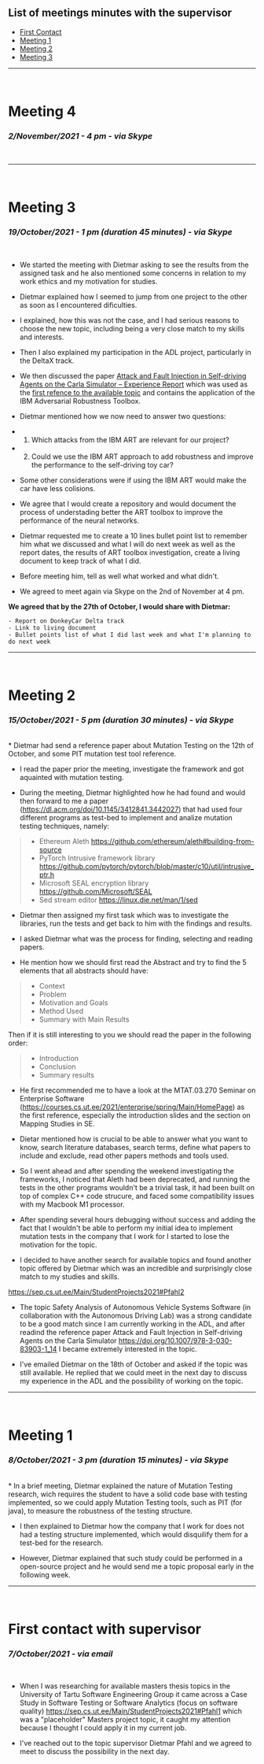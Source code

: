 ## List of meetings minutes with the supervisor

* [First Contact](#first-contact-with-supervisor)
* [Meeting 1](#meeting-1)
* [Meeting 2](#meeting-2)
* [Meeting 3](#meeting-3)

<hr>
<br>

# Meeting 4
### *2/November/2021 - 4 pm - via Skype*
<br>

<hr>
<br>

# Meeting 3
### *19/October/2021 - 1 pm (duration 45 minutes) - via Skype*
<br>

* We started the meeting with Dietmar asking to see the results from the assigned task and he also mentioned some concerns in relation to my work ethics and my motivation for studies. 

* Dietmar explained how I seemed to jump from one project to the other as soon as I encountered dificulties. 

* I explained, how this was not the case, and I had serious reasons to choose the new topic, including being a very close match to my skills and interests. 

* Then I also explained my participation in the ADL project, particularly in the DeltaX track. 

* We then discussed the paper [Attack and Fault Injection in Self-driving Agents on the Carla Simulator – Experience Report](https://doi.org/10.1007/978-3-030-83903-1_14) which was used as the [first refence to the available topic](https://sep.cs.ut.ee/Main/StudentProjects2021#Pfahl2) and contains the application of the IBM Adversarial Robustness Toolbox.

* Dietmar mentioned how we now need to answer two questions:

* 1) Which attacks from the IBM ART are relevant for our project?
* 2) Could we use the IBM ART approach to add robustness and improve the performance to the self-driving toy car?

* Some other considerations were if using the IBM ART would make the car have less colisions.

* We agree that I would create a repository and would document the process of understading better the ART toolbox to improve the performance of the neural networks. 

* Dietmar requested me to create a 10 lines bullet point list to remember him what we discussed and what I will do next week as well as the report dates, the results of ART toolbox investigation, create a living document to keep track of what I did.

* Before meeting him, tell as well what worked and what didn't.

* We agreed to meet again via Skype on the 2nd of November at 4 pm.

**We agreed that by the 27th of October, I would share with Dietmar:**
```
- Report on DonkeyCar Delta track
- Link to living document
- Bullet points list of what I did last week and what I'm planning to do next week
```
<hr>
<br>

# Meeting 2 
### *15/October/2021 - 5 pm (duration 30 minutes) - via Skype*
<br>
* Dietmar had send a reference paper about Mutation Testing on the 12th of October, and some PIT mutation test tool reference.

* I read the paper prior the meeting, investigate the framework and got aquainted with mutation testing.

* During the meeting, Dietmar highlighted how he had found and would then forward to me a paper (https://dl.acm.org/doi/10.1145/3412841.3442027) that had used four different programs as test-bed to implement and analize mutation testing techniques, namely:

>- Ethereum Aleth https://github.com/ethereum/aleth#building-from-source
>- PyTorch Intrusive framework library https://github.com/pytorch/pytorch/blob/master/c10/util/intrusive_ptr.h
>- Microsoft SEAL encryption library  https://github.com/Microsoft/SEAL
>- Sed stream editor https://linux.die.net/man/1/sed

* Dietmar then assigned my first task which was to investigate the libraries, run the tests and get back to him with the findings and results. 

* I asked Dietmar what was the process for finding, selecting and reading papers.

* He mention how we should first read the Abstract and try to find the 5 elements that all abstracts should have:

>- Context
>- Problem
>- Motivation and Goals
>- Method Used
>- Summary with Main Results

Then if it is still interesting to you we should read the paper in the following order:

>- Introduction
>- Conclusion
>- Summary results

* He first recommended me to have a look at the MTAT.03.270 Seminar on Enterprise Software (https://courses.cs.ut.ee/2021/enterprise/spring/Main/HomePage) as the first reference, especially the introduction slides and the section on Mapping Studies in SE.

* Dietar mentioned how is crucial to be able to answer what you want to know, search literature databases, search terms, define what papers to include and exclude, read other papers methods and tools used. 

* So I went ahead and after spending the weekend investigating the frameworks, I noticed that Aleth had been deprecated, and running the tests in the other programs wouldn't be a trivial task, it had been built on top of complex C++ code strucure, and faced some compatibility issues with my Macbook M1 processor. 

* After spending several hours debugging without success and adding the fact that I wouldn't be able to perform my initial idea to implement mutation tests in the company that I work for I started to lose the motivation for the topic. 

* I decided to have another search for available topics and found another topic offered by Dietmar which was an incredible and surprisingly close match to my studies and skills. 

https://sep.cs.ut.ee/Main/StudentProjects2021#Pfahl2

* The topic Safety Analysis of Autonomous Vehicle Systems Software (in collaboration with the Autonomous Driving Lab) was a strong candidate to be a good match since I am currently working in the ADL, and after readind the reference paper Attack and Fault Injection in Self-driving Agents on the Carla Simulator https://doi.org/10.1007/978-3-030-83903-1_14 I became extremely interested in the topic.

* I've emailed Dietmar on the 18th of October and asked if the topic was still available. He replied that we could meet in the next day to discuss my experience in the ADL and the possibility of working on the topic.
<hr>
<br>

# Meeting 1 
### *8/October/2021 - 3 pm (duration 15 minutes) - via Skype*
<br>
* In a brief meeting, Dietmar explained the nature of Mutation Testing research, wich requires the student to have a solid code base with testing implemented, so we could apply Mutation Testing tools, such as PIT (for java), to measure the robustness of the testing structure. 

* I then explained to Dietmar how the company that I work for does not had a testing structure implemented, which would disquilify them for a test-bed for the research. 

* However, Dietmar explained that such study could be performed in a open-source project and he would send me a topic proposal early in the following week. 

<hr>
<br>

# First contact with supervisor 
### *7/October/2021 - via email*
<br>

* When I was researching for available masters thesis topics in the University of Tartu Software Engineering Group it came across a Case Study in Software Testing or Software Analytics (focus on software quality)  https://sep.cs.ut.ee/Main/StudentProjects2021#Pfahl1 which was a "placeholder" Masters project topic, it caught my attention because I thought I could apply it in my current job.

* I've reached out to the topic supervisor Dietmar Pfahl and we agreed to meet to discuss the possibility in the next day.

